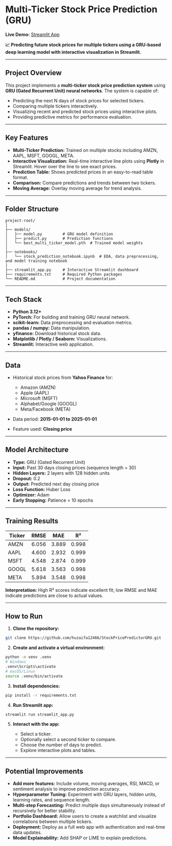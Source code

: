 # Multi-Ticker Stock Price Prediction (GRU)
**Live Demo:** [Streamlit App](https://stockpricepredictorgru-xrd9jvgzcicupzsm2xlu6a.streamlit.app/)

**📈 Predicting future stock prices for multiple tickers using a GRU-based deep learning model with interactive visualization in Streamlit.**

---

## Project Overview

This project implements a **multi-ticker stock price prediction system** using **GRU (Gated Recurrent Unit) neural networks**. The system is capable of:

* Predicting the next N days of stock prices for selected tickers.
* Comparing multiple tickers interactively.
* Visualizing recent and predicted stock prices using interactive plots.
* Providing predictive metrics for performance evaluation.

---

## Key Features

* **Multi-Ticker Prediction:** Trained on multiple stocks including AMZN, AAPL, MSFT, GOOGL, META.
* **Interactive Visualization:** Real-time interactive line plots using **Plotly** in Streamlit. Hover over the line to see exact prices.
* **Prediction Table:** Shows predicted prices in an easy-to-read table format.
* **Comparison:** Compare predictions and trends between two tickers.
* **Moving Average:** Overlay moving average for trend analysis.

---

## Folder Structure

```
project-root/
│
├── models/
│   ├── model.py         # GRU model definition
│   ├── predict.py       # Prediction functions
│   └── best_multi_ticker_model.pth  # Trained model weights
│
├── notebooks/
│   └── stock_prediction_notebook.ipynb  # EDA, data preprocessing, and model training notebook
│
├── streamlit_app.py     # Interactive Streamlit dashboard
├── requirements.txt     # Required Python packages
└── README.md            # Project documentation
```

---

## Tech Stack

* **Python 3.12+**
* **PyTorch:** For building and training GRU neural network.
* **scikit-learn:** Data preprocessing and evaluation metrics.
* **pandas / numpy:** Data manipulation.
* **yfinance:** Download historical stock data.
* **Matplotlib / Plotly / Seaborn:** Visualizations.
* **Streamlit:** Interactive web application.

---

## Data

* Historical stock prices from **Yahoo Finance** for:

  * Amazon (AMZN)
  * Apple (AAPL)
  * Microsoft (MSFT)
  * Alphabet/Google (GOOGL)
  * Meta/Facebook (META)
* Data period: **2015-01-01 to 2025-01-01**
* Feature used: **Closing price**

---

## Model Architecture

* **Type:** GRU (Gated Recurrent Unit)
* **Input:** Past 30 days closing prices (sequence length = 30)
* **Hidden Layers:** 2 layers with 128 hidden units
* **Dropout:** 0.2
* **Output:** Predicted next day closing price
* **Loss Function:** Huber Loss
* **Optimizer:** Adam
* **Early Stopping:** Patience = 10 epochs

---

## Training Results

| Ticker | RMSE  | MAE   | R²    |
| ------ | ----- | ----- | ----- |
| AMZN   | 6.056 | 3.889 | 0.998 |
| AAPL   | 4.600 | 2.932 | 0.999 |
| MSFT   | 4.548 | 2.874 | 0.999 |
| GOOGL  | 5.618 | 3.563 | 0.998 |
| META   | 5.894 | 3.548 | 0.998 |

**Interpretation:**
High R² scores indicate excellent fit; low RMSE and MAE indicate predictions are close to actual values.

---

## How to Run

1. **Clone the repository:**

```bash
git clone https://github.com/huzaifa12466/StockPricePredictorGRU.git
```

2. **Create and activate a virtual environment:**

```bash
python -m venv .venv
# Windows
.venv\Scripts\activate
# macOS/Linux
source .venv/bin/activate
```

3. **Install dependencies:**

```bash
pip install -r requirements.txt
```

4. **Run Streamlit app:**

```bash
streamlit run streamlit_app.py
```

5. **Interact with the app:**

   * Select a ticker.
   * Optionally select a second ticker to compare.
   * Choose the number of days to predict.
   * Explore interactive plots and tables.

---

## Potential Improvements

* **Add more features:** Include volume, moving averages, RSI, MACD, or sentiment analysis to improve prediction accuracy.
* **Hyperparameter Tuning:** Experiment with GRU layers, hidden units, learning rates, and sequence length.
* **Multi-step Forecasting:** Predict multiple days simultaneously instead of recursively for better stability.
* **Portfolio Dashboard:** Allow users to create a watchlist and visualize correlations between multiple tickers.
* **Deployment:** Deploy as a full web app with authentication and real-time data updates.
* **Model Explainability:** Add SHAP or LIME to explain predictions.
